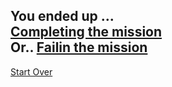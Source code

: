 









You ended up ...  
[Completing the mission](complete.md)  
Or..
[Failin the mission](fail.md)
---
[Start Over](kicked-out.md)